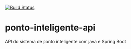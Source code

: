 [![Build Status](https://travis-ci.org/pauloandremir/ponto-inteligente-api.svg?branch=master)](https://travis-ci.org/pauloandremir/ponto-inteligente-api)
# ponto-inteligente-api
API do sistema de ponto inteligente com java e Spring Boot
